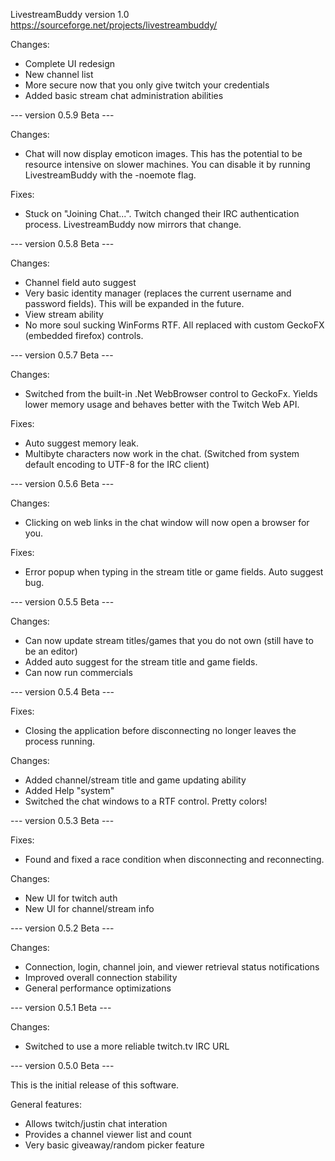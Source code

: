 LivestreamBuddy version 1.0
https://sourceforge.net/projects/livestreambuddy/

Changes:
- Complete UI redesign
- New channel list
- More secure now that you only give twitch your credentials
- Added basic stream chat administration abilities

--- version 0.5.9 Beta ---

Changes:
- Chat will now display emoticon images.  This has the potential to be resource intensive on slower machines.  You can disable it by running LivestreamBuddy with the -noemote flag.

Fixes:
- Stuck on "Joining Chat...".  Twitch changed their IRC authentication process.  LivestreamBuddy now mirrors that change.

--- version 0.5.8 Beta ---

Changes:
- Channel field auto suggest
- Very basic identity manager (replaces the current username and password fields).  This will be expanded in the future.
- View stream ability
- No more soul sucking WinForms RTF.  All replaced with custom GeckoFX (embedded firefox) controls.

--- version 0.5.7 Beta ---

Changes:
- Switched from the built-in .Net WebBrowser control to GeckoFx.  Yields lower memory usage and behaves better with the Twitch Web API.

Fixes:
- Auto suggest memory leak.
- Multibyte characters now work in the chat.  (Switched from system default encoding to UTF-8 for the IRC client)

--- version 0.5.6 Beta ---

Changes:
- Clicking on web links in the chat window will now open a browser for you.

Fixes:
- Error popup when typing in the stream title or game fields.  Auto suggest bug.

--- version 0.5.5 Beta ---

Changes:
- Can now update stream titles/games that you do not own (still have to be an editor)
- Added auto suggest for the stream title and game fields.
- Can now run commercials

--- version 0.5.4 Beta ---

Fixes:
- Closing the application before disconnecting no longer leaves the process running.

Changes:
- Added channel/stream title and game updating ability
- Added Help "system"
- Switched the chat windows to a RTF control.  Pretty colors!

--- version 0.5.3 Beta ---

Fixes:
- Found and fixed a race condition when disconnecting and reconnecting.

Changes:
- New UI for twitch auth
- New UI for channel/stream info

--- version 0.5.2 Beta ---

Changes:
- Connection, login, channel join, and viewer retrieval status notifications
- Improved overall connection stability
- General performance optimizations

--- version 0.5.1 Beta ---

Changes:
- Switched to use a more reliable twitch.tv IRC URL

--- version 0.5.0 Beta ---

This is the initial release of this software.

General features:
- Allows twitch/justin chat interation
- Provides a channel viewer list and count
- Very basic giveaway/random picker feature
